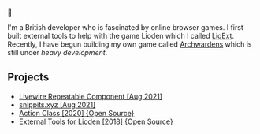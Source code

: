 👋

I'm a British developer who is fascinated by online browser games. I first built external tools to help with the game Lioden which I called [LioExt](https://lioext.paigejones.me/). Recently, I have begun building my own game called [Archwardens](https://archwardens.com/) which is still under *heavy development*.

## Projects
* [Livewire Repeatable Component [Aug 2021]](https://github.com/lumite-studios/livewire-repeatable)
* [snippits.xyz [Aug 2021]](https://snippits.xyz/)
* [Action Class [2020] {Open Source}](https://github.com/lumite-studios/action)
* [External Tools for Lioden [2018] {Open Source}](https://github.com/crotanite/lioext)
